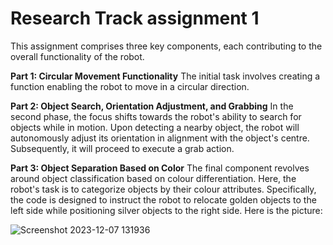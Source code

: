 # Research Track assignment 1
This assignment comprises three key components, each contributing to the overall functionality of the robot.

**Part 1: Circular Movement Functionality**
The initial task involves creating a function enabling the robot to move in a circular direction. 

**Part 2: Object Search, Orientation Adjustment, and Grabbing**
In the second phase, the focus shifts towards the robot's ability to search for objects while in motion. Upon detecting a nearby object, the robot will autonomously adjust its orientation in alignment with the object's centre. Subsequently, it will proceed to execute a grab action.

**Part 3: Object Separation Based on Color**
The final component revolves around object classification based on colour differentiation. Here, the robot's task is to categorize objects by their colour attributes. Specifically, the code is designed to instruct the robot to relocate golden objects to the left side while positioning silver objects to the right side. 
Here is the picture:






![Screenshot 2023-12-07 131936](https://github.com/Dikshant-Thakur/Research-Track-1/assets/56224054/728bad11-ce44-4ff3-9ea9-fd1376ac8f67)

